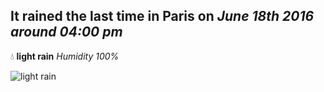 ## It rained the last time in Paris on *June 18th 2016 around 04:00 pm*
💧  **light rain** *Humidity 100%*

![light rain](http://openweathermap.org/img/w/10d.png)
